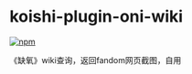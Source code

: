 # koishi-plugin-oni-wiki

[![npm](https://img.shields.io/npm/v/koishi-plugin-oni-wiki?style=flat-square)](https://www.npmjs.com/package/koishi-plugin-oni-wiki)

《缺氧》wiki查询，返回fandom网页截图，自用
